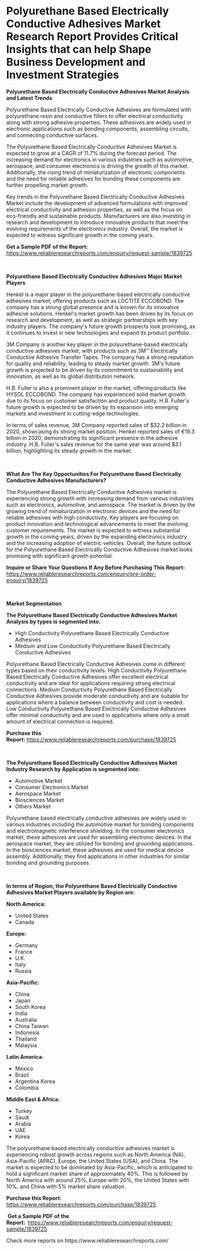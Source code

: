 <p><h1>Polyurethane Based Electrically Conductive Adhesives Market Research Report Provides Critical Insights that can help Shape Business Development and Investment Strategies</h1></p><p><strong>Polyurethane Based Electrically Conductive Adhesives Market Analysis and Latest Trends</strong></p>
<p><p>Polyurethane Based Electrically Conductive Adhesives are formulated with polyurethane resin and conductive fillers to offer electrical conductivity along with strong adhesive properties. These adhesives are widely used in electronic applications such as bonding components, assembling circuits, and connecting conductive surfaces.</p><p>The Polyurethane Based Electrically Conductive Adhesives Market is expected to grow at a CAGR of 11.7% during the forecast period. The increasing demand for electronics in various industries such as automotive, aerospace, and consumer electronics is driving the growth of this market. Additionally, the rising trend of miniaturization of electronic components and the need for reliable adhesives for bonding these components are further propelling market growth.</p><p>Key trends in the Polyurethane Based Electrically Conductive Adhesives Market include the development of advanced formulations with improved electrical conductivity and adhesion properties, as well as the focus on eco-friendly and sustainable products. Manufacturers are also investing in research and development to introduce innovative products that meet the evolving requirements of the electronics industry. Overall, the market is expected to witness significant growth in the coming years.</p></p>
<p><strong>Get a Sample PDF of the Report:&nbsp;</strong> <a href="https://www.reliableresearchreports.com/enquiry/request-sample/1839725">https://www.reliableresearchreports.com/enquiry/request-sample/1839725</a></p>
<p>&nbsp;</p>
<p><strong>Polyurethane Based Electrically Conductive Adhesives Major Market Players</strong></p>
<p><p>Henkel is a major player in the polyurethane-based electrically conductive adhesives market, offering products such as LOCTITE ECCOBOND. The company has a strong global presence and is known for its innovative adhesive solutions. Henkel's market growth has been driven by its focus on research and development, as well as strategic partnerships with key industry players. The company's future growth prospects look promising, as it continues to invest in new technologies and expand its product portfolio.</p><p>3M Company is another key player in the polyurethane-based electrically conductive adhesives market, with products such as 3M™ Electrically Conductive Adhesive Transfer Tapes. The company has a strong reputation for quality and reliability, leading to steady market growth. 3M's future growth is projected to be driven by its commitment to sustainability and innovation, as well as its global distribution network.</p><p>H.B. Fuller is also a prominent player in the market, offering products like HYSOL ECCOBOND. The company has experienced solid market growth due to its focus on customer satisfaction and product quality. H.B. Fuller's future growth is expected to be driven by its expansion into emerging markets and investment in cutting-edge technologies.</p><p>In terms of sales revenue, 3M Company reported sales of $32.2 billion in 2020, showcasing its strong market position. Henkel reported sales of €19.3 billion in 2020, demonstrating its significant presence in the adhesive industry. H.B. Fuller's sales revenue for the same year was around $3.1 billion, highlighting its steady growth in the market.</p></p>
<p>&nbsp;</p>
<p><strong>What Are The Key Opportunities For Polyurethane Based Electrically Conductive Adhesives Manufacturers?</strong></p>
<p><p>The Polyurethane Based Electrically Conductive Adhesives market is experiencing strong growth with increasing demand from various industries such as electronics, automotive, and aerospace. The market is driven by the growing trend of miniaturization in electronic devices and the need for reliable adhesives with high conductivity. Key players are focusing on product innovation and technological advancements to meet the evolving customer requirements. The market is expected to witness substantial growth in the coming years, driven by the expanding electronics industry and the increasing adoption of electric vehicles. Overall, the future outlook for the Polyurethane Based Electrically Conductive Adhesives market looks promising with significant growth potential.</p></p>
<p><strong>Inquire or Share Your Questions If Any Before Purchasing This Report:</strong> <a href="https://www.reliableresearchreports.com/enquiry/pre-order-enquiry/1839725">https://www.reliableresearchreports.com/enquiry/pre-order-enquiry/1839725</a></p>
<p>&nbsp;</p>
<p><strong>Market Segmentation</strong></p>
<p><strong>The Polyurethane Based Electrically Conductive Adhesives Market Analysis by types is segmented into:</strong></p>
<p><ul><li>High Conductivity Polyurethane Based Electrically Conductive Adhesives</li><li>Medium and Low Conductivity Polyurethane Based Electrically Conductive Adhesives</li></ul></p>
<p><p>Polyurethane Based Electrically Conductive Adhesives come in different types based on their conductivity levels. High Conductivity Polyurethane Based Electrically Conductive Adhesives offer excellent electrical conductivity and are ideal for applications requiring strong electrical connections. Medium Conductivity Polyurethane Based Electrically Conductive Adhesives provide moderate conductivity and are suitable for applications where a balance between conductivity and cost is needed. Low Conductivity Polyurethane Based Electrically Conductive Adhesives offer minimal conductivity and are used in applications where only a small amount of electrical connection is required.</p></p>
<p><strong>Purchase this Report:&nbsp;</strong><a href="https://www.reliableresearchreports.com/purchase/1839725">https://www.reliableresearchreports.com/purchase/1839725</a></p>
<p>&nbsp;</p>
<p><strong>The Polyurethane Based Electrically Conductive Adhesives Market Industry Research by Application is segmented into:</strong></p>
<p><ul><li>Automotive Market</li><li>Consumer Electronics Market</li><li>Aerospace Market</li><li>Biosciences Market</li><li>Others Market</li></ul></p>
<p><p>Polyurethane based electrically conductive adhesives are widely used in various industries including the automotive market for bonding components and electromagnetic interference shielding. In the consumer electronics market, these adhesives are used for assembling electronic devices. In the aerospace market, they are utilized for bonding and grounding applications. In the biosciences market, these adhesives are used for medical device assembly. Additionally, they find applications in other industries for similar bonding and grounding purposes.</p></p>
<p>&nbsp;</p>
<p><strong>In terms of Region, the Polyurethane Based Electrically Conductive Adhesives Market Players available by Region are:</strong></p>
<p>
    <p> <strong> North America: </strong>
        <ul>
            <li>United States</li>
            <li>Canada</li>
        </ul>
        </p> 
    <p> <strong> Europe: </strong>
        <ul>
            <li>Germany</li>
            <li>France</li>
            <li>U.K.</li>
            <li>Italy</li>
            <li>Russia</li>
        </ul>
        </p> 
    <p> <strong> Asia-Pacific: </strong>
        <ul>
            <li>China</li>
            <li>Japan</li>
            <li>South Korea</li>
            <li>India</li>
            <li>Australia</li>
            <li>China Taiwan</li>
            <li>Indonesia</li>
            <li>Thailand</li>
            <li>Malaysia</li>
        </ul>
        </p> 
    <p> <strong> Latin America: </strong>
        <ul>
            <li>Mexico</li>
            <li>Brazil</li>
            <li>Argentina Korea</li>
            <li>Colombia</li>
        </ul>
        </p> 
    <p> <strong> Middle East & Africa: </strong>
        <ul>
            <li>Turkey</li>
            <li>Saudi</li>
            <li>Arabia</li>
            <li>UAE</li>
            <li>Korea</li>
        </ul>
    </p>
    </p>
<p><p>The polyurethane based electrically conductive adhesives market is experiencing robust growth across regions such as North America (NA), Asia-Pacific (APAC), Europe, the United States (USA), and China. The market is expected to be dominated by Asia-Pacific, which is anticipated to hold a significant market share of approximately 40%. This is followed by North America with around 25%, Europe with 20%, the United States with 10%, and China with 5% market share valuation.</p></p>
<p><strong>Purchase this Report: </strong><a href="https://www.reliableresearchreports.com/purchase/1839725">https://www.reliableresearchreports.com/purchase/1839725</a></p>
<p>&nbsp;<strong>Get a Sample PDF of the Report:&nbsp;&nbsp;</strong><a href="https://www.reliableresearchreports.com/enquiry/request-sample/1839725">https://www.reliableresearchreports.com/enquiry/request-sample/1839725</a></p>
<p><strong></strong></p>
<p>Check more reports on https://www.reliableresearchreports.com/</p>